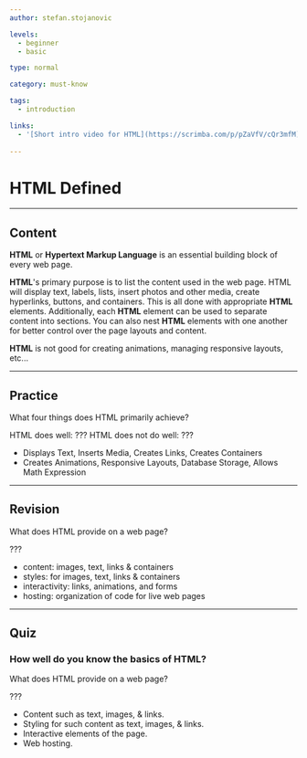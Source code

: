 ```yaml
---
author: stefan.stojanovic

levels:
  - beginner
  - basic

type: normal

category: must-know

tags:
  - introduction

links:
  - '[Short intro video for HTML](https://scrimba.com/p/pZaVfV/cQr3mfM){website}'
  
---
```

# HTML Defined
---
## Content

**HTML** or **Hypertext Markup Language** is an essential building block of every web page. 

**HTML**'s primary purpose is to list the content used in the web page. HTML will display text, labels, lists, insert photos and other media, create hyperlinks, buttons, and containers. This is all done with appropriate **HTML** elements. Additionally, each **HTML** element can be used to separate content into sections. You can also nest **HTML** elements with one another for better control over the page layouts and content. 

**HTML** is not good for creating animations, managing responsive layouts, etc...

---
## Practice

What four things does HTML primarily achieve?

HTML does well: ???
HTML does not do well: ???

* Displays Text, Inserts Media, Creates Links, Creates Containers
* Creates Animations, Responsive Layouts, Database Storage, Allows Math Expression

---
## Revision

What does HTML provide on a web page? 

???

* content: images, text, links & containers
* styles: for images, text, links & containers
* interactivity: links, animations, and forms
* hosting: organization of code for live web pages

---
## Quiz 

### How well do you know the basics of HTML?

What does HTML provide on a web page? 

???

* Content such as text, images, & links. 
* Styling for such content as text, images, & links. 
* Interactive elements of the page.
* Web hosting.

